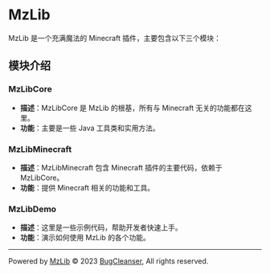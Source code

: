 # MzLib

MzLib 是一个充满魔法的 Minecraft 插件，主要包含以下三个模块：

## 模块介绍

### MzLibCore

- **描述**：MzLibCore 是 MzLib 的根基，所有与 Minecraft 无关的功能都在这里。
- **功能**：主要是一些 Java 工具类和实用方法。

### MzLibMinecraft

- **描述**：MzLibMinecraft 包含 Minecraft 插件的主要代码，依赖于 MzLibCore。
- **功能**：提供 Minecraft 相关的功能和工具。

### MzLibDemo

- **描述**：这里是一些示例代码，帮助开发者快速上手。
- **功能**：演示如何使用 MzLib 的各个功能。

---

Powered by [MzLib](https://github.com/BugCleanser/MzLib) © 2023 [BugCleanser](https://github.com/BugCleanser), All rights reserved.
